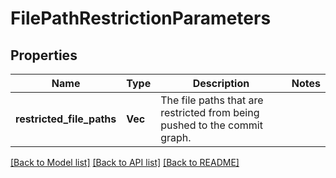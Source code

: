 # FilePathRestrictionParameters

## Properties

Name | Type | Description | Notes
------------ | ------------- | ------------- | -------------
**restricted_file_paths** | **Vec<String>** | The file paths that are restricted from being pushed to the commit graph. | 

[[Back to Model list]](../README.md#documentation-for-models) [[Back to API list]](../README.md#documentation-for-api-endpoints) [[Back to README]](../README.md)


